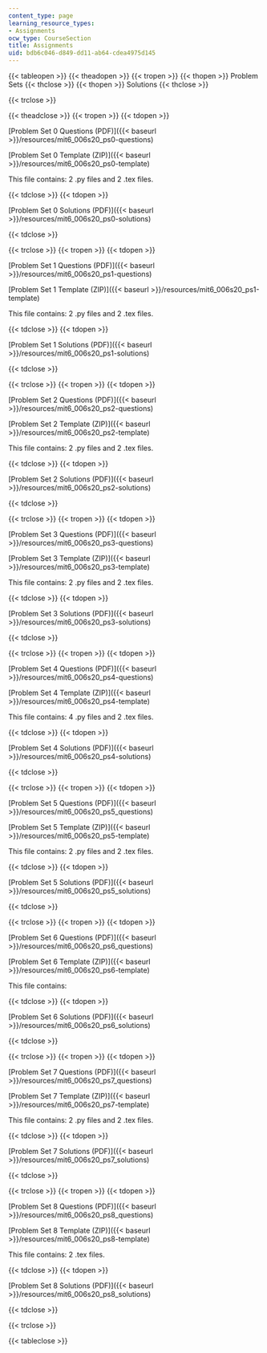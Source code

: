 ```yaml
---
content_type: page
learning_resource_types:
- Assignments
ocw_type: CourseSection
title: Assignments
uid: bdb6c046-d849-dd11-ab64-cdea4975d145
---
```


{{< tableopen >}}
{{< theadopen >}}
{{< tropen >}}
{{< thopen >}}
Problem Sets
{{< thclose >}}
{{< thopen >}}
Solutions
{{< thclose >}}

{{< trclose >}}

{{< theadclose >}}
{{< tropen >}}
{{< tdopen >}}


[Problem Set 0 Questions (PDF)]({{< baseurl >}}/resources/mit6_006s20_ps0-questions)

[Problem Set 0 Template (ZIP)]({{< baseurl >}}/resources/mit6_006s20_ps0-template)

This file contains: 2 .py files and 2 .tex files.


{{< tdclose >}}
{{< tdopen >}}


[Problem Set 0 Solutions (PDF)]({{< baseurl >}}/resources/mit6_006s20_ps0-solutions)


{{< tdclose >}}

{{< trclose >}}
{{< tropen >}}
{{< tdopen >}}


[Problem Set 1 Questions (PDF)]({{< baseurl >}}/resources/mit6_006s20_ps1-questions)

[Problem Set 1 Template (ZIP)]({{< baseurl >}}/resources/mit6_006s20_ps1-template)

This file contains: 2 .py files and 2 .tex files.


{{< tdclose >}}
{{< tdopen >}}


[Problem Set 1 Solutions (PDF)]({{< baseurl >}}/resources/mit6_006s20_ps1-solutions)


{{< tdclose >}}

{{< trclose >}}
{{< tropen >}}
{{< tdopen >}}


[Problem Set 2 Questions (PDF)]({{< baseurl >}}/resources/mit6_006s20_ps2-questions)

[Problem Set 2 Template (ZIP)]({{< baseurl >}}/resources/mit6_006s20_ps2-template)

This file contains: 2 .py files and 2 .tex files.


{{< tdclose >}}
{{< tdopen >}}


[Problem Set 2 Solutions (PDF)]({{< baseurl >}}/resources/mit6_006s20_ps2-solutions)


{{< tdclose >}}

{{< trclose >}}
{{< tropen >}}
{{< tdopen >}}


[Problem Set 3 Questions (PDF)]({{< baseurl >}}/resources/mit6_006s20_ps3-questions)

[Problem Set 3 Template (ZIP)]({{< baseurl >}}/resources/mit6_006s20_ps3-template)

This file contains: 2 .py files and 2 .tex files.


{{< tdclose >}}
{{< tdopen >}}


[Problem Set 3 Solutions (PDF)]({{< baseurl >}}/resources/mit6_006s20_ps3-solutions)


{{< tdclose >}}

{{< trclose >}}
{{< tropen >}}
{{< tdopen >}}


[Problem Set 4 Questions (PDF)]({{< baseurl >}}/resources/mit6_006s20_ps4-questions)

[Problem Set 4 Template (ZIP)]({{< baseurl >}}/resources/mit6_006s20_ps4-template)

This file contains: 4 .py files and 2 .tex files.


{{< tdclose >}}
{{< tdopen >}}


[Problem Set 4 Solutions (PDF)]({{< baseurl >}}/resources/mit6_006s20_ps4-solutions)


{{< tdclose >}}

{{< trclose >}}
{{< tropen >}}
{{< tdopen >}}


[Problem Set 5 Questions (PDF)]({{< baseurl >}}/resources/mit6_006s20_ps5_questions)

[Problem Set 5 Template (ZIP)]({{< baseurl >}}/resources/mit6_006s20_ps5-template)

This file contains: 2 .py files and 2 .tex files.


{{< tdclose >}}
{{< tdopen >}}


[Problem Set 5 Solutions (PDF)]({{< baseurl >}}/resources/mit6_006s20_ps5_solutions)


{{< tdclose >}}

{{< trclose >}}
{{< tropen >}}
{{< tdopen >}}


[Problem Set 6 Questions (PDF)]({{< baseurl >}}/resources/mit6_006s20_ps6_questions)

[Problem Set 6 Template (ZIP)]({{< baseurl >}}/resources/mit6_006s20_ps6-template)

This file contains: 


{{< tdclose >}}
{{< tdopen >}}


[Problem Set 6 Solutions (PDF)]({{< baseurl >}}/resources/mit6_006s20_ps6_solutions)


{{< tdclose >}}

{{< trclose >}}
{{< tropen >}}
{{< tdopen >}}


[Problem Set 7 Questions (PDF)]({{< baseurl >}}/resources/mit6_006s20_ps7_questions)

[Problem Set 7 Template (ZIP)]({{< baseurl >}}/resources/mit6_006s20_ps7-template)

This file contains: 2 .py files and 2 .tex files.


{{< tdclose >}}
{{< tdopen >}}


[Problem Set 7 Solutions (PDF)]({{< baseurl >}}/resources/mit6_006s20_ps7_solutions)


{{< tdclose >}}

{{< trclose >}}
{{< tropen >}}
{{< tdopen >}}


[Problem Set 8 Questions (PDF)]({{< baseurl >}}/resources/mit6_006s20_ps8_questions)

[Problem Set 8 Template (ZIP)]({{< baseurl >}}/resources/mit6_006s20_ps8-template)

This file contains: 2 .tex files.


{{< tdclose >}}
{{< tdopen >}}


[Problem Set 8 Solutions (PDF)]({{< baseurl >}}/resources/mit6_006s20_ps8_solutions)


{{< tdclose >}}

{{< trclose >}}

{{< tableclose >}}